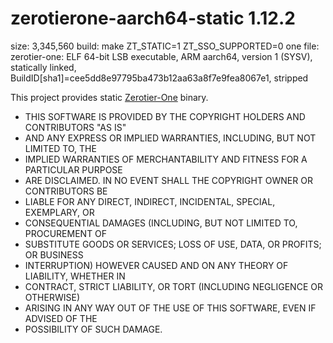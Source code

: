# zerotierone-aarch64-static 1.12.2

size:   3,345,560
build:  make ZT_STATIC=1 ZT_SSO_SUPPORTED=0 one
file:   zerotier-one: ELF 64-bit LSB executable, ARM aarch64, version 1 (SYSV), statically linked, BuildID[sha1]=cee5dd8e97795ba473b12aa63a8f7e9fea8067e1, stripped



This project provides static [Zerotier-One](https://github.com/zerotier/ZeroTierOne) binary.

 * THIS SOFTWARE IS PROVIDED BY THE COPYRIGHT HOLDERS AND CONTRIBUTORS "AS IS"
 * AND ANY EXPRESS OR IMPLIED WARRANTIES, INCLUDING, BUT NOT LIMITED TO, THE
 * IMPLIED WARRANTIES OF MERCHANTABILITY AND FITNESS FOR A PARTICULAR PURPOSE
 * ARE DISCLAIMED. IN NO EVENT SHALL THE COPYRIGHT OWNER OR CONTRIBUTORS BE
 * LIABLE FOR ANY DIRECT, INDIRECT, INCIDENTAL, SPECIAL, EXEMPLARY, OR
 * CONSEQUENTIAL DAMAGES (INCLUDING, BUT NOT LIMITED TO, PROCUREMENT OF
 * SUBSTITUTE GOODS OR SERVICES; LOSS OF USE, DATA, OR PROFITS; OR BUSINESS
 * INTERRUPTION) HOWEVER CAUSED AND ON ANY THEORY OF LIABILITY, WHETHER IN
 * CONTRACT, STRICT LIABILITY, OR TORT (INCLUDING NEGLIGENCE OR OTHERWISE)
 * ARISING IN ANY WAY OUT OF THE USE OF THIS SOFTWARE, EVEN IF ADVISED OF THE
 * POSSIBILITY OF SUCH DAMAGE.
 

